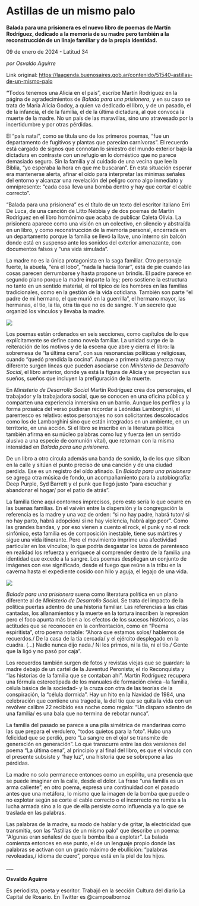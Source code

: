 # Astillas de un mismo palo

**Balada para una prisionera es el nuevo libro de poemas de Martín Rodríguez, dedicado a la memoria de su madre pero también a la reconstrucción de un linaje familiar y de la propia identidad.**

09 de enero de 2024 - Latitud 34

_por Osvaldo Aguirre_

Link original: https://laagenda.buenosaires.gob.ar/contenido/51540-astillas-de-un-mismo-palo



**“T**odos tenemos una Alicia en el país”, escribe Martín Rodríguez en la página de agradecimientos de *Balada para una prisionera*, y en su caso se trata de María Alicia Godoy, a quien va dedicado el libro, y de un pasado, el de la infancia, el de la familia, el de la última dictadura, al que convoca la muerte de la madre. No un país de las maravillas, sino uno atravesado por la incertidumbre y por otras pérdidas.




El “país natal”, como se titula uno de los primeros poemas, “fue un departamento de fugitivos y plantas que parecían carnívoras”. El recuerdo está cargado de signos que connotan lo siniestro del mundo exterior bajo la dictadura en contraste con un refugio en lo doméstico que no parece demasiado seguro. Sin la familia y al cuidado de una vecina que lee la Biblia, “yo esperaba la hora en que me buscaran”. En esta situación esperar era mantenerse alerta, afinar el oído para interpretar las mínimas señales del entorno y alcanzar una revelación del peligro como algo inmediato y omnipresente: “cada cosa lleva una bomba dentro y hay que cortar el cable correcto”.




“Balada para una prisionera” es el título de un texto del escritor italiano Erri De Luca, de una canción de Litto Nebbia y de dos poemas de Martín Rodríguez en el libro homónimo que acaba de publicar Caleta Olivia. La prisionera aparece como una visión en un colectivo, en silencio y abstraída en un libro, y como reconstrucción de la memoria personal, encerrada en un departamento porque la familia se llevó la llave, uno interno sin balcón donde está en suspenso ante los sonidos del exterior amenazante, con documentos falsos y “una vida simulada”.




La madre no es la única protagonista en la saga familiar. Otro personaje fuerte, la abuela, “era el lobo”, “nada la hacía llorar”, está de pie cuando las cosas parecen derrumbarse y hasta propone un brindis. El padre parece en segundo plano porque la madre imparte la ley; pero sostiene la estructura no tanto en un sentido material, el rol típico de los hombres en las familias tradicionales, como en la gestión de la vida cotidiana. También son parte “el padre de mi hermano, el que murió en la guerrilla”, el hermano mayor, las hermanas, el tío, la tía, otra tía que no es de sangre. Y un secreto que organizó los vínculos y llevaba la madre.




![](https://cdn.feater.me/files/images/3388744/333afa2f-8931-43d4-b11c-a66aa77e9d71.jpg)




Los poemas están ordenados en seis secciones, como capítulos de lo que explícitamente se define como novela familiar. La unidad surge de la reiteración de los motivos y de la escena que abre y cierra el libro: la sobremesa de “la última cena”, con sus resonancias políticas y religiosas, cuando “quedó prendida la cocina”. Aunque a primera vista parezca muy diferente surgen líneas que pueden asociarse con *Ministerio de Desarrollo Social*, el libro anterior, donde ya está la figura de Alicia y se proyectan sus sueños, sueños que incluyen la prefiguración de la muerte.




En *Ministerio de Desarrollo Social* Martín Rodríguez crea dos personajes, el trabajador y la trabajadora social, que se conocen en una oficina pública y comparten una experiencia inmersiva en un barrio. Aunque los perfiles y la forma prosaica del verso pudieran recordar a Leónidas Lamborghini, el parentesco es relativo: estos personajes no son solicitantes descolocados como los de Lamborghini sino que están integrados en un ambiente, en un territorio, en una acción. Si el libro se inscribe en la literatura política también afirma en su núcleo palabras como luz y fuerza (en un sentido alusivo a una especie de comunión vital), que retornan con la misma intensidad en *Balada para una prisionera*.




De un libro a otro circula además una banda de sonido, la de los que silban en la calle y sitúan el punto preciso de una canción y de una ciudad perdida. Ese es un registro del oído afinado. En *Balada para una prisionera* se agrega otra música de fondo, un acompañamiento para la autobiografía: Deep Purple, Syd Barrett y el punk que llegó justo “para escuchar y abandonar el hogar/ por el patio de atrás”.




La familia tiene aquí contornos imprecisos, pero esto sería lo que ocurre en las buenas familias. En el vaivén entre la dispersión y la congregación la referencia es la madre y una voz de orden: “si no hay padre, habrá tutor/ si no hay parto, habrá adopción/ si no hay violencia, habrá algo peor”. Como las grandes bandas, y por eso vienen a cuento el rock, el punk y no el rock sinfónico, esta familia es de composición inestable, tiene sus mártires y sigue una vida itinerante. Pero el movimiento imprime una afectividad particular en los vínculos; lo que podría desgastar los lazos de parentesco en realidad los refuerza y enriquece al comprender dentro de la familia una identidad que excede a la sangre. Los poemas despliegan un conjunto de imágenes con ese significado, desde el fuego que reúne a la tribu en la caverna hasta el expediente cosido con hilo y aguja, el legajo de una vida.




![](https://cdn.feater.me/files/images/3388754/33f4e2b5-7426-4fb5-be6e-479e7a8f579d.jpg)




*Balada para una prisionera* suena como literatura política en un plano diferente al de *Ministerio de Desarrollo Social*. Se trata del impacto de la política puertas adentro de una historia familiar. Las referencias a las citas cantadas, los allanamientos y la muerte en la tortura inscriben la represión pero el foco apunta más bien a los efectos de los sucesos históricos, a las actitudes que se reconocen en la confrontación, como en “Poema espiritista”, otro poema notable: “Ahora que estamos solos/ hablemos de recuerdos./ De la casa de la tía cercada/ y el ejército desplegado en la cuadra. (…) Nadie nunca dijo nada./ Ni los primos, ni la tía, ni el tío./ Gente que la ligó y no pasó por caja”.




Los recuerdos también surgen de fotos y revistas viejas que se guardan: la madre debajo de un cartel de la Juventud Peronista; el río Reconquista y “las historias de la familia que se contaban ahí”. Martín Rodríguez recupera una fórmula estereotipada de los manuales de formación cívica –la familia, célula básica de la sociedad- y la cruza con otra de las teorías de la conspiración, la “célula dormida”. Hay un hito en la Navidad de 1984, una celebración que contiene una tragedia, la del tío que se quita la vida con un revólver calibre 22 recibido esa noche como regalo: “Un disparo adentro de una familia/ es una bala que no termina de rebotar nunca”.




La familia del pasado se parece a una pila simétrica de mandarinas como las que prepara el verdulero, “todos quietos para la foto”. Hubo una felicidad que se perdió, pero “La sangre en el ojo/ se transmite de generación en generación”. Lo que transcurre entre las dos versiones del poema “La última cena”, al principio y al final del libro, es que el vínculo con el presente subsiste y “hay luz”, una historia que se sobrepone a las pérdidas.




La madre no solo permanece entonces como un espíritu, una presencia que se puede imaginar en la calle, desde el dolor. La frase “una familia es un arma caliente”, en otro poema, expresa una continuidad con el pasado antes que una metáfora, lo mismo que la imagen de la bomba que puede o no explotar según se corte el cable correcto o el incorrecto no remite a la lucha armada sino a lo que de ella persiste como influencia y a lo que se traslada en las palabras.




Las palabras de la madre, su modo de hablar y de gritar, la electricidad que transmitía, son las “Astillas de un mismo palo” que describe un poema: “Algunas eran señales/ de que la bomba iba a explotar”. La balada comienza entonces en ese punto, el de un lenguaje propio donde las palabras se activan con un grado máximo de ebullición: “palabras revoleadas,/ idioma de cuero”, porque está en la piel de los hijos.




\_\_\_




**Osvaldo Aguirre**




Es periodista, poeta y escritor. Trabajó en la sección Cultura del diario La Capital de Rosario. En Twitter es @campoalbornoz



